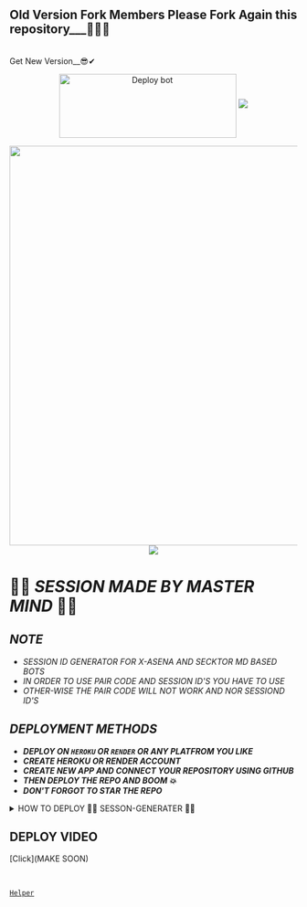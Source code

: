 ## Old Version Fork Members Please Fork Again this repository___👨‍💻📃
<br>
Get New Version__😎✔
  
  <p align="center">
<a href="https://github.com/MrMasterOfc/SESSION-GENERATE/fork" target="blank"><img align="center" src="https://i.imgur.com/cxaSEWe.png" alt="Deploy bot" height="112" width="310" /></a>
     
<img src="https://user-images.githubusercontent.com/73097560/115834477-dbab4500-a447-11eb-908a-139a6edaec5c.gif">
   <p align="center">
<a href="https://github.com/MrMasterOfc">
    <img src="https://telegra.ph/file/c227d87605ffa07c7871c.png" width="700px">
  </a>
<img src="https://user-images.githubusercontent.com/73097560/115834477-dbab4500-a447-11eb-908a-139a6edaec5c.gif">



# 👨‍💻 *SESSION MADE BY MASTER MIND* 👨‍💻


## *NOTE*
- *SESSION ID GENERATOR FOR X-ASENA AND SECKTOR MD BASED BOTS*
- *IN ORDER TO USE PAIR CODE AND SESSION ID'S YOU HAVE TO USE*
- *OTHER-WISE THE PAIR CODE WILL NOT WORK AND NOR SESSIOND ID'S*


## *DEPLOYMENT METHODS*
- ***DEPLOY ON `HEROKU` OR `RENDER` OR ANY PLATFROM YOU LIKE***
- ***CREATE HEROKU OR RENDER ACCOUNT***
- ***CREATE NEW APP AND CONNECT YOUR REPOSITORY USING GITHUB***
- ***THEN DEPLOY THE REPO AND BOOM 💥***
- ***DON'T FORGOT TO STAR THE REPO***

 <details close>
<summary>HOW TO DEPLOY 👨‍💻 SESSON-GENERATER 👨‍💻</summary>
   
    1: First Fork the Repo.
    2: Then Go to Heroku Web Page
    3: Create Heroku App
    4: Add Heroku Postgres package
    5: Click Deploy Tab And Add Github Your fork Repostory
    6: Click Deploy Branch
    7: Click view
    8: Enjoy
   </details>


## DEPLOY VIDEO
[Click](MAKE SOON)

<br>


[`Helper`](https://wa.me/+94760224138?text=Session_Problem😢)
